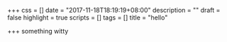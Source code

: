 +++
css = []
date = "2017-11-18T18:19:19+08:00"
description = ""
draft = false
highlight = true
scripts = []
tags = []
title = "hello"

+++
something witty
